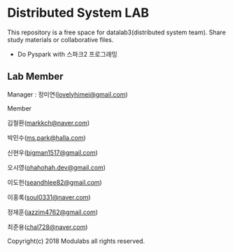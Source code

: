 # Distributed System LAB
This repository is a free space for datalab3(distributed system team). Share study materials or collaborative files.

- Do Pyspark with 스파크2 프로그래밍

## Lab  Member
Manager : 정미연(lovelyhimei@gmail.com)

Member

김철환(markkch@naver.com)

박민수(ms.park@halla.com)

신현우(bigman1517@gmail.com)

오시영(ohahohah.dev@gmail.com)

이도헌(seandhlee82@gmail.com)

이홍록(soul0331@naver.com)

정재훈(jazzim4762@gmail.com)

최준용(chal728@naver.com)


Copyright(c) 2018 Modulabs all rights reserved.
 
